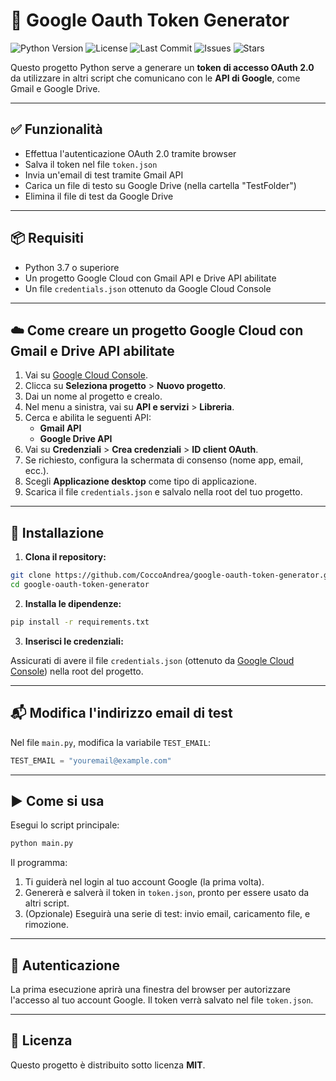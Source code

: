 
# 🔐 Google Oauth Token Generator
![Python Version](https://img.shields.io/badge/python-3.7%2B-blue) ![License](https://img.shields.io/github/license/CoccoAndrea/google-oauth-token-generator) ![Last Commit](https://img.shields.io/github/last-commit/CoccoAndrea/google-oauth-token-generator) ![Issues](https://img.shields.io/github/issues/CoccoAndrea/google-oauth-token-generator) ![Stars](https://img.shields.io/github/stars/CoccoAndrea/google-oauth-token-generator?style=social)


Questo progetto Python serve a generare un **token di accesso OAuth 2.0** da utilizzare in altri script che comunicano con le **API di Google**, come Gmail e Google Drive.

---

## ✅ Funzionalità

- Effettua l'autenticazione OAuth 2.0 tramite browser
- Salva il token nel file `token.json`
- Invia un'email di test tramite Gmail API
- Carica un file di testo su Google Drive (nella cartella "TestFolder")
- Elimina il file di test da Google Drive

---

## 📦 Requisiti

- Python 3.7 o superiore
- Un progetto Google Cloud con Gmail API e Drive API abilitate
- Un file `credentials.json` ottenuto da Google Cloud Console


---
## ☁️ Come creare un progetto Google Cloud con Gmail e Drive API abilitate

1. Vai su [Google Cloud Console](https://console.cloud.google.com/).
2. Clicca su **Seleziona progetto** > **Nuovo progetto**.
3. Dai un nome al progetto e crealo.
4. Nel menu a sinistra, vai su **API e servizi** > **Libreria**.
5. Cerca e abilita le seguenti API:
   - **Gmail API**
   - **Google Drive API**
6. Vai su **Credenziali** > **Crea credenziali** > **ID client OAuth**.
7. Se richiesto, configura la schermata di consenso (nome app, email, ecc.).
8. Scegli **Applicazione desktop** come tipo di applicazione.
9. Scarica il file `credentials.json` e salvalo nella root del tuo progetto.
---

## 🔧 Installazione

1. **Clona il repository:**

```bash
git clone https://github.com/CoccoAndrea/google-oauth-token-generator.git
cd google-oauth-token-generator
```

2. **Installa le dipendenze:**

```bash
pip install -r requirements.txt
```

3. **Inserisci le credenziali:**

Assicurati di avere il file `credentials.json` (ottenuto da [Google Cloud Console](https://console.cloud.google.com/apis/credentials)) nella root del progetto.

---
## 📬 Modifica l'indirizzo email di test

Nel file `main.py`, modifica la variabile `TEST_EMAIL`:

```python
TEST_EMAIL = "youremail@example.com"
```
---

## ▶️ Come si usa

Esegui lo script principale:

```bash
python main.py
```

Il programma:

1. Ti guiderà nel login al tuo account Google (la prima volta).
2. Genererà e salverà il token in `token.json`, pronto per essere usato da altri script.
3. (Opzionale) Eseguirà una serie di test: invio email, caricamento file, e rimozione.

---

## 🔐 Autenticazione

La prima esecuzione aprirà una finestra del browser per autorizzare l'accesso al tuo account Google. Il token verrà salvato nel file `token.json`.

---


## 📄 Licenza

Questo progetto è distribuito sotto licenza **MIT**.
